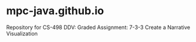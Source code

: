 # mpc-java.github.io
Repository for CS-498 DDV: Graded Assignment: 7-3-3 Create a Narrative Visualization
